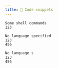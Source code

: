 ```yaml
---
title: 🤫 Code snippets 
---
```


``` shell linenums="0"
Some shell commands
123
```

``` no-line-numbers
No language specified
123
456
```

``` { .no-line-numbers }
No language s
123
456
```